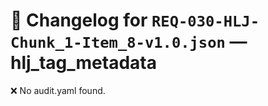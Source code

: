 # 📝 Changelog for `REQ-030-HLJ-Chunk_1-Item_8-v1.0.json` — **hlj_tag_metadata**

❌ No audit.yaml found.
